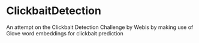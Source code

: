 # ClickbaitDetection
An attempt on the Clickbait Detection Challenge by Webis by making use of Glove word embeddings for clickbait prediction
